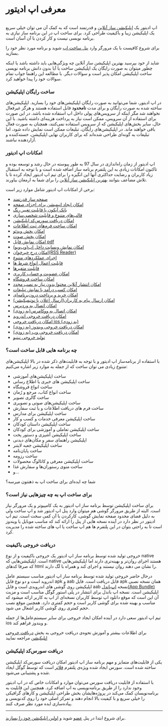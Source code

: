 # معرفی اپ ادیتور

<div style="text-align: center">
<img :src="$withBase('/page-design/Screenshot2.png')" class="zoom">
</div>

<div style="text-align: center">
<img :src="$withBase('/page-design/test3.gif')">
</div>

اپ ادیتور یک [اپلیکیشن ساز آنلاین](https://appeditor.ir) و قدرتمند است که به کمک آن می توان خیلی سریع یک اپلیکیشن زیبا و باکیفیت طراحی کرد.
برای ساخت اپ در این برنامه ساز نیازی به برنامه نویسی نیست و کار کردن با آن آسان است.
 
 برای شروع کافیست با یک مرورگر وارد
 [پنل ساخت اپ](https://panel.appeditor.ir)
  شوید و برنامه مورد نظر خود را بسازید.

شاید از خود بپرسید بهترین اپلیکیشن ساز آنلاین چه ویژگی‌هایی باید داشته باشد یا اینکه چطور میتوان به صورت رایگان یک اپلیکیشن ساخت یا آیا بدون دانش برنامه نویسی ساخت اپلیکیشن امکان پذیر است و سوالات دیگر. با مطالعه این راهنما جواب تمام سوالات خود را پیدا خواهید کرد.  

### ساخت رایگان اپلیکیشن
  در اپ ادیتور، شما می‌توانید به صورت رایگان اپلیکیشن‌های خود را بسازید. اپلیکیشن‌های ساخته شده به صورت رایگان و برای مدت **نامحدود** قابل استفاده هستند و هرگز غیرفعال نخواهند شد مگر اینکه از سرویس‌های پولی داخل اپ استفاده شده باشد. در این صورت برای استفاده از آن سرویس، ممکن است نیاز به پرداخت هزینه‌ای داشته باشید. با این حال، سایر بخش‌های اپلیکیشن که از سرویس استفاده نمی‌کنند، همچنان به صورت فعال باقی خواهند ماند. در اپلیکیشن‌های رایگان، تبلیغات ممکن است نمایش داده شود، اما تبلیغات به گونه‌ای طراحی شده‌اند که برای کاربران نهایی اپلیکیشن، خسته‌کننده و آزاردهنده نباشند.
### امکانات اپ ادیتور
اپ ادیتور از زمان راه‌اندازی در سال 97 به طور پیوسته در حال رشد و توسعه بوده و تاکنون امکانات زیادی به این پلتفرم برنامه ساز اضافه شده است و با توجه به استقبال زیاد کاربران و رضایت حداکثری آنها این انگیزه را برای تیم اپ ادیتور ایجاد کرده تا با تلاش مضاعف بتوانند [بهترین اپلیکیشن ساز آنلاین](https://appeditor.ir) را برای شما به ارمغان بیاورند. 

برخی از امکانات اپ ادیتور شامل موارد زیر است:

* [صفحه ساز قدرتمند](/application-design/page-design.md)
* [امکان ایجاد انیمیشن برای اجزای صفحه](/application-design/animation.md)
* [بانک آیکون با قابلیت تغییر رنگ](/application-design/icons.md)
* [قالب‌های متنوع و قابلیت شخصی‌سازی](/application-design/templates.md)
* [امکان دریافت سورس‌کد اپلیکیشن](/make-application/source-code.md)
* [امکان ساخت فرم‌های ثبت اطلاعات](/services/form-builder.md)
* [امکان پخش ویدئو](/application-design/widgets/video.md)
* [امکان پخش صوت](/application-design/widgets/audio.md)
* [امکان نمایش فایل pdf](/application-design/widgets/pdf.md)
* [امکان نمایش وبسایت داخل اپ(وب‌ویو)](/application-design/widgets/webview.md)
* [امکان درج خبرخوان(RSS Reader)](/application-design/widgets/rss-reader.md)
* [اجرای عملکردهای متنوع](/application-design/actions)
* [قابلیت اعمال انواع شرط ها](/application-design/conditions)
* [قابلیت متغیرها](/application-design/variables)
* [امکان عضویت و حساب کاربری](/services/account.md)
* [امکان ساخت فروشگاه](/services/shop-maker.md)
* [امکان انتشار آنلاین محتوا بدون نیاز به نصب مجدد](/services/online-content-update.md)
* [امکان کسب درآمد با نمایش تبلیغات](/services/ads.md)
* [امکان خرید و پرداخت درون‌برنامه‌ای](/services/in-app-purchase.md)
* [امکان ارسال پیام به کاربران(ارسال اعلان یا نوتیفیکیشن)](/services/notification.md)
* [امکان اتصال به وردپرس](/services/wordpress.md)
* [امکان اتصال به ووکامرس(به زودی)](/services/woocommerce.md)
* [امکان دریافت خروجی اندروید](/make-application/output.md)
* [امکان دریافت خروجی ios (به زودی)](#)
* [امکان دریافت خروجی ویندوز (به زودی)](#)
* [امکان دریافت خروجی وب (به زودی)](#)
* [تولید خروجی نیتیو](/make-application/output.md)

### چه برنامه هایی قابل ساخت است؟
با استفاده از برنامه‌ساز اپ ادیتور و با توجه به قابلیت‌های ذکر شده در بالا اپلیکیشن‌های متنوع زیادی می توان ساخت که از جمله به موارد زیر اشاره می‌کنیم:

* ساخت اپلیکیشن‌های آموزشی
* ساخت اپلیکیشن های خبری یا اطلاع رسانی
* ساخت انواع فروشگاه
* ساخت انواع کتاب، مرجع و رُمان
* ساخت گالری تصویر
* ساخت اپلیکیشن‌های صوتی و تصویری
* ساخت فرم های دریافت اطلاعات و یا ثبت سفارش
* ساخت اپلیکیشن برای مدارس
* ساخت اپلیکیشن معرفی خدمات و کسب و کار
* ساخت اپلیکیشن داستان کودکان
* ساخت اپلیکیشن تعاملی و آموزشی برای کودکان
* ساخت اپلیکیشن آشپزی و دستور پخت
* اپلیکیشن راهنمای سفر و مکان‌های دیدنی
* ساخت اپلیکیشن جعبه لایتنر
* ساخت پایان‌نامه
* ساخت رزومه
* ساخت اپلیکیشن معرفی و کاتالوگ محصولات
* ساخت منوی رستوران‌ها و سفارش غذا
* و...

شما چه ایده‌ای برای ساخت اپ به ذهنتون میرسه؟


### برای ساخت اپ به چه چیزهایی نیاز است؟
برای ساخت اپلیکیشن توسط برنامه ساز اپ ادیتور به یک کامپیوتر و یک مرورگر نیاز است. البته از طریق مرورگر گوشی هم میتوان وارد پنل اپ ادیتور شد و اپ ساخت ولی به دلیل فضای محدود صفحه نمایش گوشی، کارکردن با آن کمی سخت است.
تیم اپ ادیتور در نظر دارد در آینده نسخه هایی از پنل را ارائه کند که مناسب موبایل یا ویندوز است تا به راحتی بتوان در این پلتفرم ها هم اپ ساخت یا اپ های ساخته شده را مدیریت کرد. 

### دریافت خروجی باکیفیت
خروجی تولید شده توسط برنامه ساز اپ ادیتور یک خروجی باکیفیت و از نوع native است. اپلیکیشن‌هایی که native هستند اجرای روان‌تر و بهینه‌تری دارند اما اپلیکیشن‌هایی که صرفا کدهای html را نشان می دهند روان نیستند و اجرای کند و همراه با لَگ دارند.

درحال حاضر خروجی تولید شده توسط برنامه ساز اپ ادیتور مناسب سیستم عامل اندروید است و دو نوع فایل apk و aab قابل دریافت است. فایل apk همان نسخه نصبی اپلیکیشن روی گوشی های اندرویدی است و فایل aab نسخه 
[اپ‌باندل(App Bundle)](https://developer.android.com/platform/technology/app-bundle)
 اپلیکیشن است. نسخه اپ باندل برای انتشار در پلی استور گوگل مناسب است و مزیت آن این است که موقع دانلود اپ توسط کاربران نسخه‌ای از اپ به کاربر ارائه میشود که مناسب و بهینه شده برای گوشی کاربر است و حجم کمتری دارد. همچنین موقع نصب حجم کمتری روی گوشی کاربر اشغال می شود.
 
 تیم اپ ادیتور سعی دارد در آینده امکان ایجاد خروجی برای سایر سیستم‌عامل‌ها از جمله ios و ویندوز فراهم کند.
 
 برای اطلاعات بیشتر و آموزش نحوه‌ی دریافت خروجی به بخش 
 [دریافت خروجی اپلیکیشن](/make-application/output.md)
  مراجعه نمایید  

### دریافت سورس‌کد اپلیکیشن
یکی از قابلیت‌های متمایز و مهم برنامه ساز اپ ادیتور امکان دریافت سورس‌کد اپلیکیشن ساخته شده است. سورس ایجاد شده ویژه‌ی پلتفرم 
[فلاتر](https://flutter.dev)
 است که توسط گوگل ایجاد شده و پشتیبانی می‌شود.
  
  با استفاده از قابلیت دریافت سورس می‌توان موارد و امکانات خاص که در اپ ادیتور وجود ندارد را از طریق برنامه‌نویسی به اپ اضافه کرد.
   همچنین این قابلیت به برنامه‌نویسان کمک می‌کند در پروژه‌هایشان بخش طراحی اپلیکیشن و کارهای گرافیکی را خیلی سریع و با کیفیت بالا انجام دهند و تمرکز اصلی خود را روی کدنویسی و پیاده‌سازی ایده مورد نظر صرف کنند.

---
برای شروع ابتدا در پنل [عضو](/get-started/register) شوید و [اولین اپلیکیشن خود را بسازید](/get-started/first-app).
